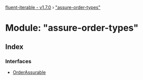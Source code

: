 [fluent-iterable - v1.7.0](../README.md) › ["assure-order-types"](_assure_order_types_.md)

# Module: "assure-order-types"

## Index

### Interfaces

* [OrderAssurable](../interfaces/_assure_order_types_.orderassurable.md)
